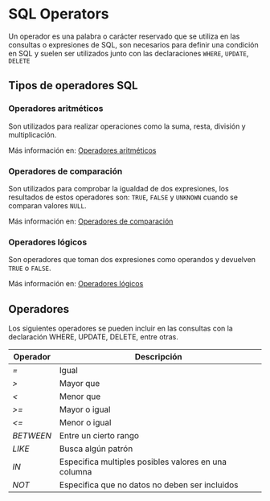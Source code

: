 # SQL Operators

Un operador es una palabra o carácter reservado que se utiliza en las consultas o expresiones de SQL, son necesarios para definir una condición en SQL y suelen ser utilizados junto con las declaraciones `WHERE`, `UPDATE`, `DELETE`


## Tipos de operadores SQL

### Operadores aritméticos

Son utilizados para realizar operaciones como la suma, resta, división y multiplicación.

Más información en: [Operadores aritméticos](other_file.md)

### Operadores de comparación

Son utilizados para comprobar la igualdad de dos expresiones, los resultados de estos operadores son: `TRUE`, `FALSE` y `UNKNOWN` cuando se comparan valores `NULL`.

Más información en: [Operadores de comparación](other_file.md)


### Operadores lógicos

Son operadores que toman dos expresiones como operandos y devuelven `TRUE` o `FALSE`.

Más información en: [Operadores lógicos](other_file.md)

## Operadores
Los siguientes operadores se pueden incluir en las consultas con la declaración WHERE, UPDATE, DELETE, entre otras.

| Operador  | Descripción                                          |
| --------- | ---------------------------------------------------- |
| *=*       | Igual                                                |
| *>*       | Mayor que                                            |
| *<*       | Menor que                                            |
| *>=*      | Mayor o igual                                        |
| *<=*      | Menor o igual                                        |
| *BETWEEN* | Entre un cierto rango                                |
| *LIKE*    | Busca algún patrón                                   |
| *IN*      | Especifica multiples posibles valores en una columna |
| *NOT*     | Especifica que no datos no deben ser incluidos       |
